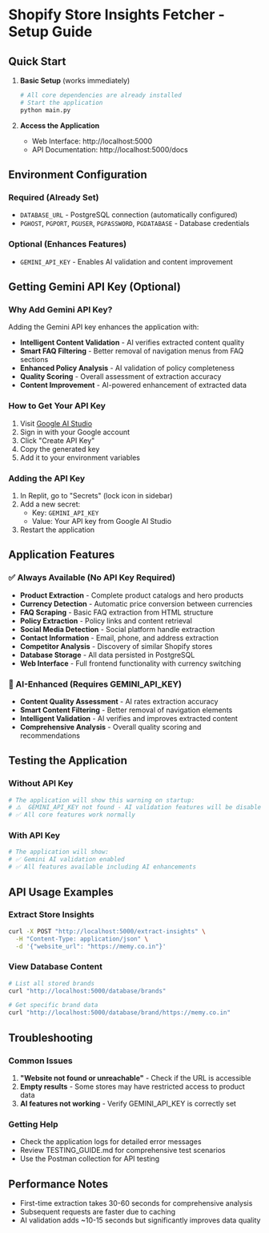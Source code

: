 # Shopify Store Insights Fetcher - Setup Guide

## Quick Start

1. **Basic Setup** (works immediately)
   ```bash
   # All core dependencies are already installed
   # Start the application
   python main.py
   ```

2. **Access the Application**
   - Web Interface: http://localhost:5000
   - API Documentation: http://localhost:5000/docs

## Environment Configuration

### Required (Already Set)
- `DATABASE_URL` - PostgreSQL connection (automatically configured)
- `PGHOST`, `PGPORT`, `PGUSER`, `PGPASSWORD`, `PGDATABASE` - Database credentials

### Optional (Enhances Features)
- `GEMINI_API_KEY` - Enables AI validation and content improvement

## Getting Gemini API Key (Optional)

### Why Add Gemini API Key?
Adding the Gemini API key enhances the application with:
- **Intelligent Content Validation** - AI verifies extracted content quality
- **Smart FAQ Filtering** - Better removal of navigation menus from FAQ sections
- **Enhanced Policy Analysis** - AI validation of policy completeness
- **Quality Scoring** - Overall assessment of extraction accuracy
- **Content Improvement** - AI-powered enhancement of extracted data

### How to Get Your API Key
1. Visit [Google AI Studio](https://aistudio.google.com/app/apikey)
2. Sign in with your Google account
3. Click "Create API Key"
4. Copy the generated key
5. Add it to your environment variables

### Adding the API Key
1. In Replit, go to "Secrets" (lock icon in sidebar)
2. Add a new secret:
   - Key: `GEMINI_API_KEY`
   - Value: Your API key from Google AI Studio
3. Restart the application

## Application Features

### ✅ Always Available (No API Key Required)
- **Product Extraction** - Complete product catalogs and hero products
- **Currency Detection** - Automatic price conversion between currencies
- **FAQ Scraping** - Basic FAQ extraction from HTML structure
- **Policy Extraction** - Policy links and content retrieval
- **Social Media Detection** - Social platform handle extraction
- **Contact Information** - Email, phone, and address extraction
- **Competitor Analysis** - Discovery of similar Shopify stores
- **Database Storage** - All data persisted in PostgreSQL
- **Web Interface** - Full frontend functionality with currency switching

### 🤖 AI-Enhanced (Requires GEMINI_API_KEY)
- **Content Quality Assessment** - AI rates extraction accuracy
- **Smart Content Filtering** - Better removal of navigation elements
- **Intelligent Validation** - AI verifies and improves extracted content
- **Comprehensive Analysis** - Overall quality scoring and recommendations

## Testing the Application

### Without API Key
```bash
# The application will show this warning on startup:
# ⚠️  GEMINI_API_KEY not found - AI validation features will be disabled
# ✅ All core features work normally
```

### With API Key
```bash
# The application will show:
# ✅ Gemini AI validation enabled
# ✅ All features available including AI enhancements
```

## API Usage Examples

### Extract Store Insights
```bash
curl -X POST "http://localhost:5000/extract-insights" \
  -H "Content-Type: application/json" \
  -d '{"website_url": "https://memy.co.in"}'
```

### View Database Content
```bash
# List all stored brands
curl "http://localhost:5000/database/brands"

# Get specific brand data
curl "http://localhost:5000/database/brand/https://memy.co.in"
```

## Troubleshooting

### Common Issues
1. **"Website not found or unreachable"** - Check if the URL is accessible
2. **Empty results** - Some stores may have restricted access to product data
3. **AI features not working** - Verify GEMINI_API_KEY is correctly set

### Getting Help
- Check the application logs for detailed error messages
- Review TESTING_GUIDE.md for comprehensive test scenarios
- Use the Postman collection for API testing

## Performance Notes
- First-time extraction takes 30-60 seconds for comprehensive analysis
- Subsequent requests are faster due to caching
- AI validation adds ~10-15 seconds but significantly improves data quality